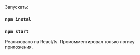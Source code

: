 Запускать:
### `npm instal`
### `npm start`

Реализовано на React/ts.
Прокомментировал только логику приложения.
